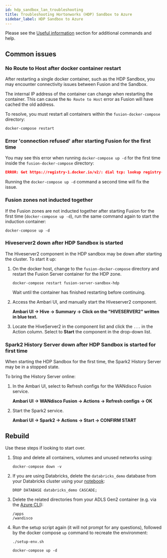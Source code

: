 ```yaml
---
id: hdp_sandbox_lan_troubleshooting
title: Troubleshooting Hortonworks (HDP) Sandbox to Azure
sidebar_label: HDP Sandbox to Azure
---
```


Please see the [Useful information](./useful_info.md) section for additional commands and help.

## Common issues

### No Route to Host after docker container restart

After restarting a single docker container, such as the HDP Sandbox, you may encounter connectivity issues between Fusion and the Sandbox.

The internal IP address of the container can change when restarting the container. This can cause the `No Route to Host` error as Fusion will have cached the old address.

To resolve, you must restart all containers within the `fusion-docker-compose` directory:

`docker-compose restart`

### Error 'connection refused' after starting Fusion for the first time

You may see this error when running `docker-compose up -d` for the first time inside the `fusion-docker-compose` directory:

```json
ERROR: Get https://registry-1.docker.io/v2/: dial tcp: lookup registry-1.docker.io on [::1]:53: read udp [::1]:52155->[::1]:53: read: connection refused
```

Running the `docker-compose up -d` command a second time will fix the issue.

### Fusion zones not inducted together

If the Fusion zones are not inducted together after starting Fusion for the first time (`docker-compose up -d`), run the same command again to start the induction container:

`docker-compose up -d`

### Hiveserver2 down after HDP Sandbox is started

The Hiveserver2 component in the HDP sandbox may be down after starting the cluster. To start it up:

1. On the docker host, change to the `fusion-docker-compose` directory and restart the Fusion Server container for the HDP zone.

   `docker-compose restart fusion-server-sandbox-hdp`

   Wait until the container has finished restarting before continuing.

2. Access the Ambari UI, and manually start the Hiveserver2 component.

   **Ambari UI -> Hive -> Summary -> Click on the "HIVESERVER2" written in blue text.**

3. Locate the HiveServer2 in the component list and click the `...` in the Action column. Select to **Start** the component in the drop-down list.

### Spark2 History Server down after HDP Sandbox is started for first time

When starting the HDP Sandbox for the first time, the Spark2 History Server may be in a stopped state.

To bring the History Server online:

1. In the Ambari UI, select to Refresh configs for the WANdisco Fusion service.

   **Ambari UI -> WANdisco Fusion -> Actions -> Refresh configs -> OK**

2. Start the Spark2 service.

   **Ambari UI -> Spark2 -> Actions -> Start -> CONFIRM START**

## Rebuild

Use these steps if looking to start over.

1. Stop and delete all containers, volumes and unused networks using:

   `docker-compose down -v`

1. If you are using Databricks, delete the `databricks_demo` database from your Databricks cluster using your [notebook](https://docs.databricks.com/notebooks/notebooks-use.html#run-notebooks):

   `DROP DATABASE databricks_demo CASCADE;`

1. Delete the related directories from your ADLS Gen2 container (e.g. via the [Azure CLI](https://docs.microsoft.com/en-us/azure/storage/blobs/data-lake-storage-directory-file-acl-cli#delete-a-directory)):

   `/apps`  
   `/wandisco`

1. Run the setup script again (it will not prompt for any questions), followed by the docker compose `up` command to recreate the environment:

   `./setup-env.sh`

   `docker-compose up -d`
